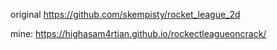 original https://github.com/skempisty/rocket_league_2d

mine: https://highasam4rtian.github.io/rockectleagueoncrack/
